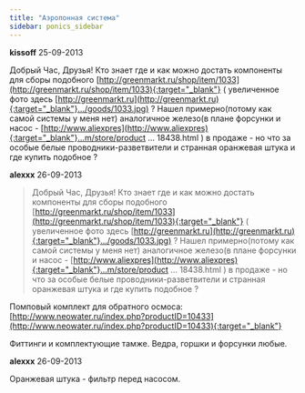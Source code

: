 ```yaml
---
title: "Аэропонная система"
sidebar: ponics_sidebar
---
```


**kissoff** 25-09-2013

Добрый Час, Друзья! Кто знает где и как можно достать компоненты для сборы подобного [http://greenmarkt.ru/shop/item/1033](http://greenmarkt.ru/shop/item/1033){:target="_blank"} ( увеличенное фото здесь [http://greenmarkt.ru](http://greenmarkt.ru){:target="_blank"}.../goods/1033.jpg) ? Нашел примерно(потому как самой системы у меня нет) аналогичное железо(в плане форсунки и насос - [http://www.aliexpres](http://www.aliexpres){:target="_blank"}...m/store/product ... 18438.html ) в продаже - но что за особые белые проводники-разветвители и странная оранжевая штука и где купить подобное ? 


**alexxx** 26-09-2013

> Добрый Час, Друзья! Кто знает где и как можно достать компоненты для сборы подобного [http://greenmarkt.ru/shop/item/1033](http://greenmarkt.ru/shop/item/1033){:target="_blank"} ( увеличенное фото здесь [http://greenmarkt.ru](http://greenmarkt.ru){:target="_blank"}.../goods/1033.jpg) ? Нашел примерно(потому как самой системы у меня нет) аналогичное железо(в плане форсунки и насос - [http://www.aliexpres](http://www.aliexpres){:target="_blank"}...m/store/product ... 18438.html ) в продаже - но что за особые белые проводники-разветвители и странная оранжевая штука и где купить подобное ?

Помповый комплект для обратного осмоса: [http://www.neowater.ru/index.php?productID=10433](http://www.neowater.ru/index.php?productID=10433){:target="_blank"}

Фиттинги и комплектующие тамже. Ведра, горшки и форсунки любые.


**alexxx** 26-09-2013

Оранжевая штука - фильтр перед насосом.


